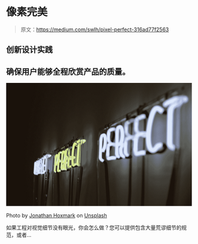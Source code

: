 # 像素完美

> 原文：<https://medium.com/swlh/pixel-perfect-316ad77f2563>

## 创新设计实践

## 确保用户能够全程欣赏产品的质量。

![](img/7bba20eaf44d0edddf8226003785f641.png)

Photo by [Jonathan Hoxmark](https://unsplash.com/@hoxmark?utm_source=medium&utm_medium=referral) on [Unsplash](https://unsplash.com?utm_source=medium&utm_medium=referral)

如果工程对视觉细节没有眼光，你会怎么做？您可以提供包含大量荒谬细节的规范，或者…